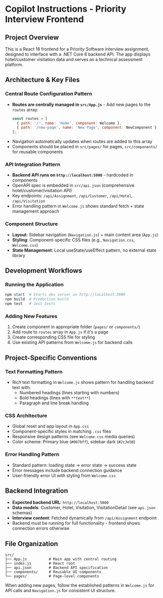 # Copilot Instructions - Priority Interview Frontend

## Project Overview
This is a React 18 frontend for a Priority Software interview assignment, designed to interface with a .NET Core 8 backend API. The app displays hotel/customer visitation data and serves as a technical assessment platform.

## Architecture & Key Files

### Central Route Configuration Pattern
- **Routes are centrally managed in `src/App.js`** - Add new pages to the `routes` array:
  ```javascript
  const routes = [
    { path: '/', name: 'Home', component: Welcome },
    { path: '/new-page', name: 'New Page', component: NewComponent }
  ];
  ```
- Navigation automatically updates when routes are added to this array
- Components should be placed in `src/pages/` for pages, `src/components/` for reusable components

### API Integration Pattern
- **Backend API runs on `http://localhost:5000`** - hardcoded in components
- OpenAPI spec is embedded in `src/api.json` (comprehensive hotel/customer/visitation API)
- Key endpoints: `/api/Assignment`, `/api/Customer`, `/api/Hotel`, `/api/Visitation`
- Error handling pattern in `Welcome.js` shows standard fetch + state management approach

### Component Structure
- **Layout**: Sidebar navigation (`Navigation.js`) + main content area (`App.js`)
- **Styling**: Component-specific CSS files (e.g., `Navigation.css`, `Welcome.css`)
- **State Management**: Local useState/useEffect pattern, no external state library

## Development Workflows

### Running the Application
```powershell
npm start  # Starts dev server on http://localhost:3000
npm build  # Production build
npm test   # Jest tests
```

### Adding New Features
1. Create component in appropriate folder (`pages/` or `components/`)
2. Add route to `routes` array in `App.js` if it's a page
3. Create corresponding CSS file for styling
4. Use existing API patterns from `Welcome.js` for backend calls

## Project-Specific Conventions

### Text Formatting Pattern
- Rich text formatting in `Welcome.js` shows pattern for handling backend text with:
  - Numbered headings (lines starting with numbers)
  - Bold headings (lines with `**text**`)
  - Paragraph and line break handling

### CSS Architecture
- Global reset and app layout in `App.css`
- Component-specific styles in matching `.css` files
- Responsive design patterns (see `Welcome.css` media queries)
- Color scheme: Primary blue (`#007bff`), sidebar dark (`#2c3e50`)

### Error Handling Pattern
- Standard pattern: loading state → error state → success state
- Error messages include backend connection guidance
- User-friendly error UI with styling from `Welcome.css`

## Backend Integration
- **Expected backend URL**: `http://localhost:5000`
- **Data models**: Customer, Hotel, Visitation, VisitationDetail (see `api.json` schemas)
- **Interview content**: Fetched dynamically from `/api/Assignment` endpoint
- Backend must be running for full functionality - frontend shows connection errors otherwise

## File Organization
```
src/
├── App.js          # Main app with central routing
├── index.js        # React root
├── api.json        # Backend API specification
├── components/     # Reusable UI components
└── pages/          # Page-level components
```

When adding new pages, follow the established patterns in `Welcome.js` for API calls and `Navigation.js` for consistent UI structure.